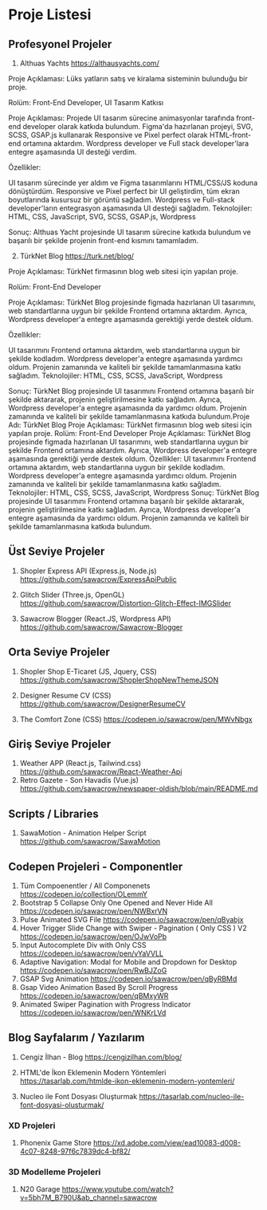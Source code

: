 # Proje Listesi

## Profesyonel Projeler

1) Althuas Yachts
https://althausyachts.com/

Proje Açıklaması: Lüks yatların satış ve kiralama sisteminin bulunduğu bir proje.

Rolüm: Front-End Developer, UI Tasarım Katkısı


Proje Açıklaması: Projede UI tasarım sürecine animasyonlar tarafında front-end developer olarak katkıda bulundum. Figma'da hazırlanan projeyi, SVG, SCSS, GSAP.js kullanarak Responsive ve Pixel perfect olarak HTML-front-end ortamına aktardım. Wordpress developer ve Full stack developer'lara entegre aşamasında UI desteği verdim.

Özellikler:

UI tasarım sürecinde yer aldım ve Figma tasarımlarını HTML/CSS/JS koduna dönüştürdüm.
Responsive ve Pixel perfect bir UI geliştirdim, tüm ekran boyutlarında kusursuz bir görüntü sağladım.
Wordpress ve Full-stack developer'ların entegrasyon aşamasında UI desteği sağladım.
Teknolojiler: HTML, CSS, JavaScript, SVG, SCSS, GSAP.js, Wordpress

Sonuç: Althuas Yacht projesinde UI tasarım sürecine katkıda bulundum ve başarılı bir şekilde projenin front-end kısmını tamamladım.

2) TürkNet Blog
https://turk.net/blog/

Proje Açıklaması: TürkNet firmasının blog web sitesi için yapılan proje.

Rolüm: Front-End Developer

Proje Açıklaması: TürkNet Blog projesinde figmada hazırlanan UI tasarımını, web standartlarına uygun bir şekilde Frontend ortamına aktardım. Ayrıca, Wordpress developer'a entegre aşamasında gerektiği yerde destek oldum.

Özellikler:

UI tasarımını Frontend ortamına aktardım, web standartlarına uygun bir şekilde kodladım.
Wordpress developer'a entegre aşamasında yardımcı oldum.
Projenin zamanında ve kaliteli bir şekilde tamamlanmasına katkı sağladım.
Teknolojiler: HTML, CSS, SCSS, JavaScript, Wordpress

Sonuç: TürkNet Blog projesinde UI tasarımını Frontend ortamına başarılı bir şekilde aktararak, projenin geliştirilmesine katkı sağladım. Ayrıca, Wordpress developer'a entegre aşamasında da yardımcı oldum. Projenin zamanında ve kaliteli bir şekilde tamamlanmasına katkıda bulundum.Proje Adı: TürkNet Blog Proje Açıklaması: TürkNet firmasının blog web sitesi için yapılan proje. Rolüm: Front-End Developer Proje Açıklaması: TürkNet Blog projesinde figmada hazırlanan UI tasarımını, web standartlarına uygun bir şekilde Frontend ortamına aktardım. Ayrıca, Wordpress developer'a entegre aşamasında gerektiği yerde destek oldum. Özellikler: UI tasarımını Frontend ortamına aktardım, web standartlarına uygun bir şekilde kodladım. Wordpress developer'a entegre aşamasında yardımcı oldum. Projenin zamanında ve kaliteli bir şekilde tamamlanmasına katkı sağladım. Teknolojiler: HTML, CSS, SCSS, JavaScript, Wordpress Sonuç: TürkNet Blog projesinde UI tasarımını Frontend ortamına başarılı bir şekilde aktararak, projenin geliştirilmesine katkı sağladım. Ayrıca, Wordpress developer'a entegre aşamasında da yardımcı oldum. Projenin zamanında ve kaliteli bir şekilde tamamlanmasına katkıda bulundum.


## Üst Seviye Projeler

1) Shopler Express API (Express.js, Node.js)
https://github.com/sawacrow/ExpressApiPublic

2) Glitch Slider (Three.js, OpenGL)
https://github.com/sawacrow/Distortion-Glitch-Effect-IMGSlider

3) Sawacrow Blogger (React.JS, Wordpress API)
https://github.com/sawacrow/Sawacrow-Blogger

## Orta Seviye Projeler

1) Shopler Shop E-Ticaret (JS, Jquery, CSS)
https://github.com/sawacrow/ShoplerShopNewThemeJSON

2) Designer Resume CV (CSS)
https://github.com/sawacrow/DesignerResumeCV

3) The Comfort Zone (CSS)
https://codepen.io/sawacrow/pen/MWvNbgx



## Giriş Seviye Projeler

1) Weather APP (React.js, Tailwind.css)
https://github.com/sawacrow/React-Weather-Api
2) Retro Gazete - Son Havadis (Vue.js)
https://github.com/sawacrow/newspaper-oldish/blob/main/README.md

## Scripts / Libraries
1) SawaMotion - Animation Helper Script
https://github.com/sawacrow/SawaMotion

## Codepen Projeleri - Componentler

1) Tüm Compoenentler / All Componenets
https://codepen.io/collection/OLemmY
2) Bootstrap 5 Collapse Only One Opened and Never Hide All
https://codepen.io/sawacrow/pen/NWBxrVN
3) Pulse Animated SVG File
https://codepen.io/sawacrow/pen/qByabjx
4) Hover Trigger Slide Change with Swiper  - Pagination ( Only CSS ) V2
https://codepen.io/sawacrow/pen/OJwVoPb
5) Input Autocomplete Div with Only CSS
https://codepen.io/sawacrow/pen/vYaVVLL
6) Adaptive Navigation: Modal  for Mobile  and  Dropdown for Desktop
https://codepen.io/sawacrow/pen/RwBJZoG
7) GSAP Svg Animation
https://codepen.io/sawacrow/pen/qByRBMd
8) Gsap Video Animation Based By Scroll Progress
https://codepen.io/sawacrow/pen/qBMxyWR
9) Animated Swiper Pagination with Progress Indicator
https://codepen.io/sawacrow/pen/WNKrLVd

## Blog Sayfalarım / Yazılarım

1) Cengiz İlhan - Blog
https://cengizilhan.com/blog/

2) HTML'de İkon Eklemenin Modern Yöntemleri
https://tasarlab.com/htmlde-ikon-eklemenin-modern-yontemleri/

3) Nucleo ile Font Dosyası Oluşturmak
https://tasarlab.com/nucleo-ile-font-dosyasi-olusturmak/

### XD Projeleri
1) Phonenix Game Store https://xd.adobe.com/view/ead10083-d008-4c07-8248-97f6c7839dc4-bf82/

### 3D Modelleme Projeleri
1) N20 Garage https://www.youtube.com/watch?v=5bh7M_B790U&ab_channel=sawacrow

